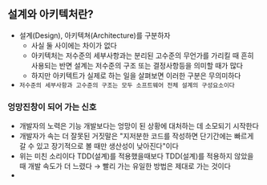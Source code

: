 ## 설계와 아키텍처란?
- 설계(Design), 아키텍쳐(Architecture)를 구분하자
    - 사실 둘 사이에는 차이가 없다
    - 아키텍처는 저수준의 세부사항과는 분리된 고수준의 무언가를 가리킬 때 흔히 사용되는 반면 설계는 저수준의 구조 또는 결정사항등을 의미할 때가 많다
    - 하지만 아키텍트가 실제로 하는 일을 살펴보면 이러한 구분은 무의미하다
- `저수준의 세부사항과 고수준의 구조는 모두 소프트웨어 전체 설계의 구성요소이다`

### 엉망진창이 되어 가는 신호

- 개발자의 노력은 기능 개발보다는 엉망이 된 상황에 대처하는 데 소모되기 시작한다
- 개발자가 속는 더 잘못된 거짓말은 "지저분한 코드를 작성하면 단기간에는 빠르게 갈 수 있고 장기적으로 볼 때만 생산성이 낮아진다"이다
- 위는 미친 소리이다 TDD(설계)를 적용했을때보다 TDD(설계)를 적용하지 않았을 때 개발 속도가 더 느렸다 &rarr; 빨리 가는 유일한 방법은 제대로 가는 것이다 
- 